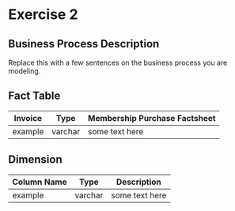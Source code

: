 # Exercise 2

## Business Process Description

Replace this with a few sentences on the business process you are modeling.

## Fact Table

| Invoice | Type | Membership Purchase Factsheet |
| --- | --- | --- |
| example | varchar | some text here |

## Dimension

| Column Name | Type | Description |
| --- | --- | --- |
| example | varchar | some text here |
